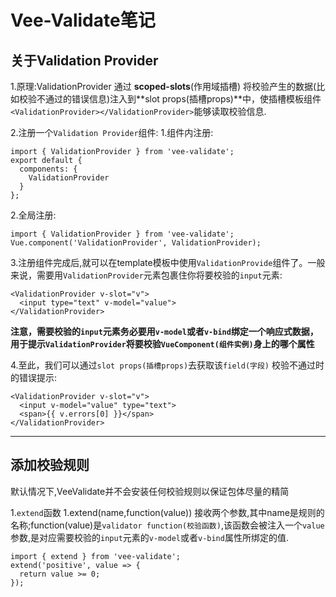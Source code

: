 # Vee-Validate笔记
## 关于Validation Provider
1.原理:ValidationProvider 通过 **scoped-slots**(作用域插槽) 将校验产生的数据(比如校验不通过的错误信息)注入到**slot props(插槽props)**中，使插槽模板组件`<ValidationProvider></ValidationProvider>`能够读取校验信息.

2.注册一个`Validation Provider`组件:
  1.组件内注册:
  ```
  import { ValidationProvider } from 'vee-validate';
  export default {
    components: {
      ValidationProvider
    }
  };
  ```
  2.全局注册:
  ```
  import { ValidationProvider } from 'vee-validate';
  Vue.component('ValidationProvider', ValidationProvider);
  ```
3.注册组件完成后,就可以在template模板中使用`ValidationProvide`组件了。一般来说，需要用`ValidationProvider`元素包裹住你将要校验的`input`元素:
```
<ValidationProvider v-slot="v">
  <input type="text" v-model="value">
</ValidationProvider>
```
**注意，需要校验的`input`元素务必要用`v-model`或者`v-bind`绑定一个响应式数据，用于提示`ValidationProvider`将要校验`VueComponent(组件实例)`身上的哪个属性**

4.至此，我们可以通过`slot props(插槽props)`去获取该`field(字段)` 校验不通过时的错误提示:
```
<ValidationProvider v-slot="v">
  <input v-model="value" type="text">
  <span>{{ v.errors[0] }}</span>
</ValidationProvider>
```
---
## 添加校验规则
默认情况下,VeeValidate并不会安装任何校验规则以保证包体尽量的精简

1.`extend`函数 
  1.extend(name,function(value)) 接收两个参数,其中name是规则的名称;function(value)是`validator function(校验函数)`,该函数会被注入一个`value`参数,是对应需要校验的`input`元素的`v-model`或者`v-bind`属性所绑定的值.
  ```
  import { extend } from 'vee-validate';
  extend('positive', value => {
    return value >= 0;
  });
  ```











